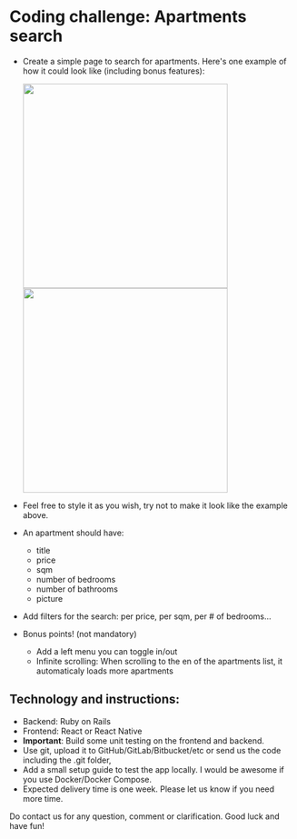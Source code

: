 # Coding challenge: Apartments search
* Create a simple page to search for apartments. Here's one example of how it could look like (including bonus features):


  <img src="https://user-images.githubusercontent.com/636075/70719197-d08fc300-1cf1-11ea-9b7c-c767f8d30abd.png" width="360">
  <img src="https://user-images.githubusercontent.com/636075/70722069-ea7fd480-1cf6-11ea-85d4-05d096da5e7f.png" width="360">

* Feel free to style it as you wish, try not to make it look like the example above.
* An apartment should have:
  - title
  - price
  - sqm
  - number of bedrooms
  - number of bathrooms
  - picture
* Add filters for the search: per price, per sqm, per # of bedrooms… 
* Bonus points! (not mandatory)
  - Add a left menu you can toggle in/out
  - Infinite scrolling: When scrolling to the en of the apartments list, it automaticaly loads more apartments

## Technology and instructions:
* Backend: Ruby on Rails
* Frontend: React or React Native
* **Important**: Build some unit testing on the frontend and backend.
* Use git, upload it to GitHub/GitLab/Bitbucket/etc or send us the code including the .git folder,
* Add a small setup guide to test the app locally. I would be awesome if you use Docker/Docker Compose.
* Expected delivery time is one week. Please let us know if you need more time.

Do contact us for any question, comment or clarification. Good luck and have fun!
